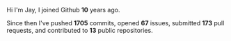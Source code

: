 Hi I'm Jay, I joined Github **10** years ago.

Since then I've pushed **1705** commits, opened **67** issues, submitted **173** pull requests, and contributed to **13** public repositories.
